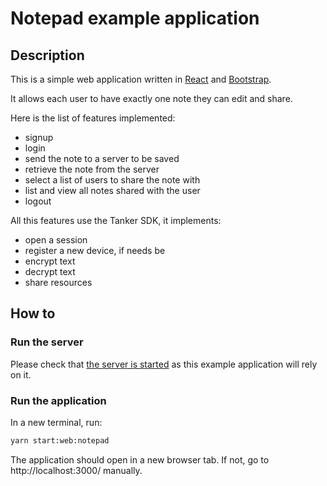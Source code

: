 # Notepad example application

## Description

This is a simple web application written in [React](https://reactjs.org/) and [Bootstrap](https://react-bootstrap.github.io/).

It allows each user to have exactly one note they can edit and share.

Here is the list of features implemented:

- signup
- login
- send the note to a server to be saved
- retrieve the note from the server
- select a list of users to share the note with
- list and view all notes shared with the user
- logout

All this features use the Tanker SDK, it implements:
- open a session
- register a new device, if needs be
- encrypt text
- decrypt text
- share resources

## How to

### Run the server

Please check that [the server is started](../../../README.md) as this example application will rely on it.

### Run the application

In a new terminal, run:

```bash
yarn start:web:notepad
```

The application should open in a new browser tab. If not, go to http://localhost:3000/ manually.
